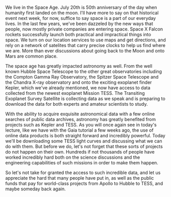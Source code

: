 We live in the Space Age. July 20th is 50th anniversary of the day when humanity first landed on the moon. I'll have more to say on that historical event next week, for now, suffice to say space is a part of our everyday lives. In the last few years, we've been dazzeled by the new ways that people, now mostly private companies are entering space. Space X Falcon rockets successfully launch both practical and impractical things into space. We turn on our location services to use maps and get directions, and rely on a network of satelites that carry precise clocks to help us find where we are. More than ever discussions about going back to the Moon and onto Mars are common place. 

The space age has greatly impacted astronomy as well. From the well known Hubble Space Telescope to the other great observatories including the Compton Gamma Ray Observatory, the Spitzer Space Telescope and the Chandra X-ray observatory and onto the exciting exoplanet finder Kepler, which we've already mentioned, we now have access to data collected from the newest exoplanet Mission TESS. The Transiting Exoplanet Survey Satellite is collecting data as we speak and is preparing to download the data for both experts and amateur scientists to study.

With the ability to acquire exquisite astronomical data with a few online searches of public data archives, astronomy has greatly benefited from projects such as Kepler and TESS. As you will once again see in today's lecture, like we have with the Gaia tutorial a few weeks ago, the use of online data products is both straight forward and incredibly powerful. Today we'll be downloading some TESS light curves and discussing what we can do with them.  But before we do, let's not forget that these sorts of projects do not happen on their own. Hundreds if not thousands of people have worked incredibly hard both on the science discussions and the engineering capabilities of such missions in order to make them happen. 

So let's not take for granted the access to such incredible data, and let us appreciate the hard that many people have put in, as well as the public funds that pay for world-class projects from Apollo to Hubble to TESS, and maybe someday back again.
